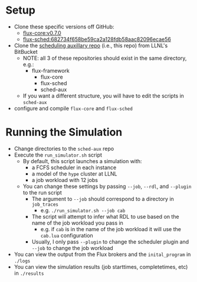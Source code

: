 Setup
====================

* Clone these specific versions off GitHub:
  * [flux-core:v0.7.0](https://github.com/flux-framework/flux-core/releases/tag/v0.7.0)
  * [flux-sched:682734f658be59ca2a128fdb58aac82096ecae56](https://github.com/flux-framework/flux-sched/commit/682734f658be59ca2a128fdb58aac82096ecae56)
* Clone the [scheduling auxillary repo](https://lc.llnl.gov/bitbucket/projects/FLUX/repos/sim-aux) (i.e., this repo) from LLNL's BitBucket
  * NOTE: all 3 of these repositories should exist in the same directory, e.g.:
    * flux-framework
      * flux-core
      * flux-sched
      * sched-aux
  * If you want a different structure, you will have to edit the scripts in `sched-aux`
* configure and compile `flux-core` and `flux-sched`

Running the Simulation
====================

* Change directories to the `sched-aux` repo
* Execute the `run_simulator.sh` script
  * By default, this script launches a simulation with:
    * a FCFS scheduler in each instance
    * a model of the `hype` cluster at LLNL
    * a job workload with 12 jobs
  * You can change these settings by passing `--job`, `--rdl`, and `--plugin` to the run script
    * The argument to `--job` should correspond to a directory in `job_traces`
      * e.g. `./run_simulator.sh --job cab`
    * The script will attempt to infer what RDL to use based on the name of the job workload you pass in
      * e.g. if `cab` is in the name of the job workload it will use the `cab.lua` configuration
    * Usually, I only pass `--plugin` to change the scheduler plugin and `--job` to change the job workload
* You can view the output from the Flux brokers and the `inital_program` in `./logs`
* You can view the simulation results (job starttimes, completetimes, etc) in `./results`
